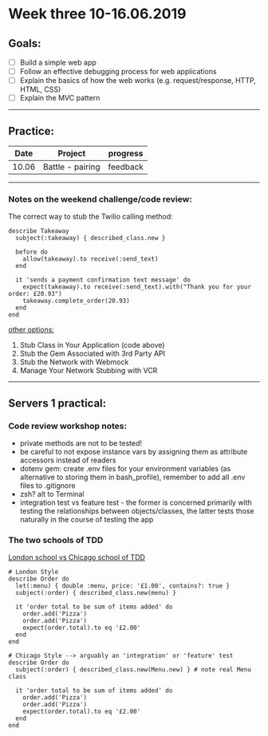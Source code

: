 # Week three 10-16.06.2019

## Goals:

- [ ] Build a simple web app
- [ ] Follow an effective debugging process for web applications
- [ ] Explain the basics of how the web works (e.g. request/response, HTTP, HTML, CSS)
- [ ] Explain the MVC pattern

---  

## Practice:

Date | Project | progress
--- | --- | ---
10.06 | Battle - pairing | feedback

---

### Notes on the weekend challenge/code review:

The correct way to stub the Twilio calling method:

```
describe Takeaway
  subject(:takeaway) { described_class.new }

  before do
    allow(takeaway).to receive(:send_text)
  end

  it 'sends a payment confirmation text message' do
    expect(takeaway).to receive(:send_text).with("Thank you for your order: £20.93")
    takeaway.complete_order(20.93)
  end
end
```

[other options:](https://github.com/makersacademy/course/blob/master/pills/levels_of_stubbing.md)

1. Stub Class in Your Application (code above)
2. Stub the Gem Associated with 3rd Party API
3. Stub the Network with Webmock
4. Manage Your Network Stubbing with VCR

---

## Servers 1 practical:


### Code review workshop notes:

- private methods are not to be tested!
- be careful to not expose instance vars by assigning them as attribute accessors instead of readers
- dotenv gem: create .env files for your environment variables (as alternative to storing them in bash_profile), remember to add all .env files to .gitignore 
- zsh? alt to Terminal
- integration test vs feature test - the former is concerned primarily with testing the relationships between objects/classes, the latter tests those naturally in the course of testing the app


### The two schools of TDD

[London school vs Chicago school of TDD](http://programmers.stackexchange.com/questions/123627/what-are-the-london-and-chicago-schools-of-tdd)

```
# London Style
describe Order do
  let(:menu) { double :menu, price: '£1.00', contains?: true }
  subject(:order) { described_class.new(menu) }

  it 'order total to be sum of items added' do
    order.add('Pizza')
    order.add('Pizza')
    expect(order.total).to eq '£2.00'
  end
end
```

```
# Chicago Style --> arguably an 'integration' or 'feature' test
describe Order do
  subject(:order) { described_class.new(Menu.new) } # note real Menu class

  it 'order total to be sum of items added' do
    order.add('Pizza')
    order.add('Pizza')
    expect(order.total).to eq '£2.00'
  end
end
```
